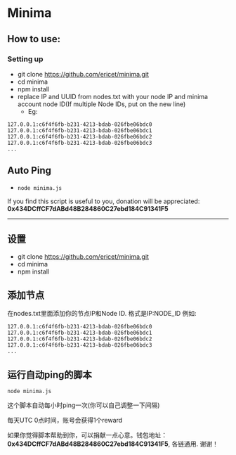 # Minima
## How to use:

### Setting up
* git clone https://github.com/ericet/minima.git
* cd minima
* npm install
* replace IP and UUID from nodes.txt with your node IP and minima account node ID(If multiple Node IDs, put on the new line)
  * Eg:
~~~
127.0.0.1:c6f4f6fb-b231-4213-bdab-026fbe06bdc0
127.0.0.1:c6f4f6fb-b231-4213-bdab-026fbe06bdc1
127.0.0.1:c6f4f6fb-b231-4213-bdab-026fbe06bdc2
127.0.0.1:c6f4f6fb-b231-4213-bdab-026fbe06bdc3
...
~~~

## Auto Ping
* `node minima.js`

If you find this script is useful to you, donation will be appreciated: **0x434DCffCF7dABd48B284860C27ebd184C91341F5**


---
## 设置
* git clone https://github.com/ericet/minima.git
* cd minima
* npm install

## 添加节点
在nodes.txt里面添加你的节点IP和Node ID. 格式是IP:NODE_ID
例如:
~~~
127.0.0.1:c6f4f6fb-b231-4213-bdab-026fbe06bdc0
127.0.0.1:c6f4f6fb-b231-4213-bdab-026fbe06bdc1
127.0.0.1:c6f4f6fb-b231-4213-bdab-026fbe06bdc2
127.0.0.1:c6f4f6fb-b231-4213-bdab-026fbe06bdc3
...
~~~

## 运行自动ping的脚本
`node minima.js`

这个脚本自动每小时ping一次(你可以自己调整一下间隔)

每天UTC 0点时间，账号会获得1个reward

如果你觉得脚本帮助到你，可以捐献一点心意。钱包地址：**0x434DCffCF7dABd48B284860C27ebd184C91341F5**, 各链通用. 谢谢！
